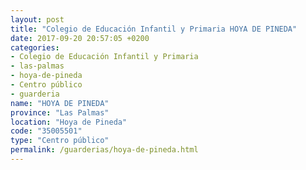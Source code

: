 ```yaml
---
layout: post
title: "Colegio de Educación Infantil y Primaria HOYA DE PINEDA"
date: 2017-09-20 20:57:05 +0200
categories:
- Colegio de Educación Infantil y Primaria
- las-palmas
- hoya-de-pineda
- Centro público
- guarderia
name: "HOYA DE PINEDA"
province: "Las Palmas"
location: "Hoya de Pineda"
code: "35005501"
type: "Centro público"
permalink: /guarderias/hoya-de-pineda.html
---
```

